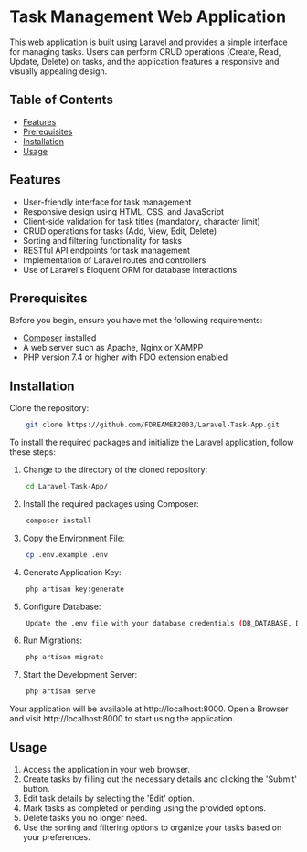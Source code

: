 # Task Management Web Application

This web application is built using Laravel and provides a simple interface for managing tasks. Users can perform CRUD operations (Create, Read, Update, Delete) on tasks, and the application features a responsive and visually appealing design.

## Table of Contents

-   [Features](#features)
-   [Prerequisites](#prerequisites)
-   [Installation](#installation)
-   [Usage](#usage)

## Features

-   User-friendly interface for task management
-   Responsive design using HTML, CSS, and JavaScript
-   Client-side validation for task titles (mandatory, character limit)
-   CRUD operations for tasks (Add, View, Edit, Delete)
-   Sorting and filtering functionality for tasks
-   RESTful API endpoints for task management
-   Implementation of Laravel routes and controllers
-   Use of Laravel's Eloquent ORM for database interactions

## Prerequisites

Before you begin, ensure you have met the following requirements:

-   [Composer](https://getcomposer.org/) installed
-   A web server such as Apache, Nginx or XAMPP
-   PHP version 7.4 or higher with PDO extension enabled

## Installation

Clone the repository:

```bash
    git clone https://github.com/FDREAMER2003/Laravel-Task-App.git
```

To install the required packages and initialize the Laravel application, follow these steps:

1. Change to the directory of the cloned repository:

```bash
    cd Laravel-Task-App/
```

2. Install the required packages using Composer:

```bash
    composer install
```

3. Copy the Environment File:

```bash
    cp .env.example .env
```

4. Generate Application Key:

```bash
    php artisan key:generate
```

5. Configure Database:

```bash
    Update the .env file with your database credentials (DB_DATABASE, DB_USERNAME, DB_PASSWORD).
```

6. Run Migrations:

```bash
    php artisan migrate
```

7. Start the Development Server:

```bash
    php artisan serve
```

Your application will be available at http://localhost:8000.
Open a Browser and visit http://localhost:8000 to start using the application.

## Usage

1. Access the application in your web browser.
2. Create tasks by filling out the necessary details and clicking the 'Submit' button.
3. Edit task details by selecting the 'Edit' option.
4. Mark tasks as completed or pending using the provided options.
5. Delete tasks you no longer need.
6. Use the sorting and filtering options to organize your tasks based on your preferences.
